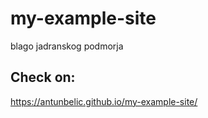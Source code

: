 # my-example-site
blago jadranskog podmorja

 ## Check on:
 https://antunbelic.github.io/my-example-site/
